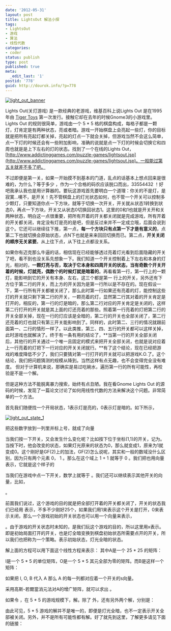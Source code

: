 ```yaml
---
date: '2012-05-31'
layout: post
title: LightsOut 解法小探
tags:
- LightsOut
- 游戏
- 算法
- 线性代数
categories:
- coder
status: publish
type: post
published: true
meta:
  _edit_last: '1'
postid: '778'
guid: http://dourok.info/?p=778
---
```

[![](http://dourok.info/wp-content/uploads/2012/05/light\_out\_banner.png "light\_out\_banner")](http://dourok.info/wp-content/uploads/2012/05/light\_out\_banner.png)

Lights Out(关灯游戏) 是一款经典的老游戏，维基百科上说Lights Out
是在1995年由 [Tiger
Toys](https://en.wikipedia.org/wiki/Tiger_Toys "Tiger Toys") 第一次发行。接触它却在去年的时候Gnome3的小游戏里。Lights
Out 的规则很简单，游戏由一个 5 \* 5
格的棋盘构成，每格子都是一颗灯，灯肯定是有两种状态，亮或者暗。游戏一开始棋盘上会亮起一些灯，你的目标就是把所有亮起灯都关掉，亮起的灯点一下就会关掉，但游戏当然不会这么简单，点一下灯的时候还会有一些附加影响，准确的说就是点一下灯的时候会切换它和四周也就是是上下左右的灯的状态。找到了一个在线的Lights
Out，[http://www.addictinggames.com/puzzle-games/lightsout.jsp](http://www.addictinggames.com/puzzle-games/lightsout.jsp)。一般能过第五关就差不多了吧。

不过即便是第一关，如果一开始摸不到基本的门道，乱点的话基本上想点回来是很难的，为什么？<script type="math/tex">2^{25}</script>等于多少
，作为一个合格的码农应该脱口而出，33554432
！好吧我承认我也是用计算器的。要玩这游戏首先要明白一个道理：你关的不是灯，是寂寞…噢不，是开关！先不管棋盘上的灯光状态如何，也不管一个开关可以控制多少颗灯，只要知道你点一下方块，就等于切换一次开关，开关就从状态1转换到状态0，再点一下方块，开关又从状态0切换回状态1。这里的0和1也就是开关开和关两种状态，明白这一点很重要，把所有开着的开关都关闭就是完成游戏，所有开着的开关都关闭，肯定没有灯是亮的是吧，但是反过来并不一定成立哦，后面会说到这个。它还可以继续往下推，第一点，**每一个方块只有点第一下才是有意义的**，点第二下也就切换会原始状态，点N下也就是来来回回切换而已。第二点，**开关关闭的顺序无关紧要**。从上往下点，从下往上点都没关系。

如果你有迈克那么牛逼的话，相信现在已经能够透过亮着灯光看到后面隐藏的开关了吧，看不到也没关系先想象一下。我们知道一个开关控制着上下左右和本身的灯光，相对的，**一颗灯亮与否，取决于它本身和四周开关的状态，当有奇数个开关开着的时候，灯就亮，偶数个的时候灯就是暗着的**。再看看第一行，第一行上的一颗灯，能影响到它的开关有本身、左右，这三个都是第一
行上的开关，另外还有下方位于第二行的开关，而上方的开关因为是第一行所以是不存在的。现在假设一下，第一行所有开关都被关闭了，那么此时第一行如果还有亮着的灯，能控制这些灯的开关就只剩下第二行的开关，一颗亮着的灯，显然第二行其对着的开关肯定是打开的，相反的，第一行的灯是暗的，那么第二行对应的开关肯定是关闭的，这样第二行打开的开关就是其上面的灯还亮着的那些。照着第一行亮着的灯把第二行的开关全部关掉，现在一行的灯应该是全暗的，第二行的开关也全部关闭了，第二行还亮着的灯也就只有第三开关能影响到了。同样的，此时第二、三行的情况就跟前面第一、二行的情形一样了。以此类推，第三、四、五行的开关都可以这样关掉，此时游戏也就解决了。终于有一条有用的结论了，**当第一行的开关全部关闭后，其他行的开关通过一个唯一且固定的模式来把开关全部关闭，也就是说对应着上一行亮着的灯把下一行对应的开关关闭就行。**有了这个结论，现在已经把游戏的难度降低不少了，我们只要猜对第一行打开的开关就可以把游戏K.O.了。这个结论，我们把问题猜测的规模从<script type="math/tex">2^{25}=33554432</script>降到<script type="math/tex">2^5=32 </script>。当然这样有点无趣，也不会变得完全没有难度。
但对于计算机来说，那确实是易过吃碗水，遍历第一行的所有可能性，再校验是不是一个解。

但是这种方法不能脱离暴力搜索，始终有点丑陋。我在看Gnome Lights Out
的源码的时候，发现了一篇论文讨论了如何用线性代数的方法来解决这个问题。非常简单的一个方法。

首先我们随便找一个开局状态，1表示灯是亮的，0表示灯是暗的。如下所示，

[![](http://dourok.info/wp-content/uploads/2012/05/light\_out\_state_1.png "light\_out\_state\_1")](http://dourok.info/wp-content/uploads/2012/05/light\_out\_state\_1.png)


<script type="math/tex; mode=display">\begin{vmatrix}1 & 0 & 0 & 0 & 0 \\1 & 1 & 1 & 1 & 0 \\1 & 1 & 1 & 1 & 1 \\1 & 1 & 1 & 1 & 0 \\1 & 0 & 0 & 0 & 0\\\end{vmatrix}</script>


把这些数字放到一列里并标上号，就成了向量<script type="math/tex">\vec b=(b\_{1,1},b\_{1,2},\cdots,b\_{1,5},b\_{2,1},\cdots,b_{5,5})^T</script>

当我们按一下开关，<script type="math/tex">\vec b</script>又会发生什么变化呢？比如按下位于坐标(1,1)的开关，记为<script type="math/tex">s\_{1,1}</script>。当<script type="math/tex">s\_{1,1}</script>按下时，他会改变<script type="math/tex">b\_{1,1} ,b\_{1,2},b\_{2,1}</script>的状态，如果灯光原来的状态为0，那么就变成1，原来为1就变成0。这个刚好是GF(2)上的加法，GF(2)怎么说呢，其实和一般的数域没什么区别，因为只有两个元素
0， 1 。那么在这个域上 1 + 1 就等于 0
。我们把<script type="math/tex">s\_{1,1}</script>也用向量表示，它就是这个样子的


<script type="math/tex; mode=display">\vec s_{1,1}=(1,1,0,0,0,1,0,\cdots,0)</script>


当我们在游戏中点一下开关<script type="math/tex">s\_{1,1}</script>，数学上就等于<script type="math/tex">\vec b + \vec s\_{1,1}</script>
。我们还可以继续表示其他开关的向量，比如，


<script type="math/tex; mode=display">\vec s_{1,2}=(1,1,1,0,0,0,1,\cdots,0)</script>



<script type="math/tex; mode=display">\vec s_{5,5}=(0,\cdots,0,1,0,0,0,1,1)</script>
 。

前面我们说过，这个游戏的目的就是把全部打开着的开关都关闭了，开关的状态我们已经用<script type="math/tex"> s\_{1,1},\cdots,s\_{5,5}</script>
表示，不多不少刚好25个，如果我们用1来表示这个开关是打开，0来表示关闭，那么一个游戏初始的开关状态也可以用一个向量来表示，

<script type="math/tex; mode=display">\vec x=(x\_{1,1},x\_{1,2},\cdots,x\_{1,5},x\_{2,1},\cdots,x_{5,5})^T</script>
。由于游戏的开关状态时未知的，是我们玩这个游戏的目的，所以这里用x表示。<script type="math/tex">\vec x</script>即是初始局面打开的开关，也是灯全暗变换到棋盘初始状态所需要点开的开关，所以我们也把<script type="math/tex">\vec x</script>称为一个策略。<script type="math/tex">\vec b</script>表示初始状态，<script type="math/tex">\underline{0}</script>灯光全暗的状态。

<script type="math/tex; mode=display">\vec b =\underline{0}+x\_{1,1}\vec s\_{1,1}+\cdots+x\_{1,5}\vec s\_{1,5}+x\_{2,1}\vec s\_{2,1}+\cdots+x\_{5,5}\vec s\_{5,5}</script>


解上面的方程可以用下面这个线性方程来表示：<script type="math/tex">A\vec x=\vec b</script> 其中A是一个 25 \* 25
的矩阵：


<script type="math/tex; mode=display">A = \begin{vmatrix}B & I & O & O & O \\I & B & I & O & O \\O & I & B & I & O \\O & O & I & B & I \\O & O & O & I & B \\\end{vmatrix}</script>


I是一个 5 \* 5 的单位矩阵，O是一个 5 \* 5
其元全部为零的矩阵。而B是这样一个矩阵：


<script type="math/tex; mode=display">B = \begin{vmatrix}1 & 1 & 0 & 0 & 0 \\1 & 1 & 1 & 0 & 0 \\0 & 1 & 1 & 1 & 0 \\0 & 0 & 1 & 1 & 1 \\0 & 0 & 0 & 1 & 1 \\\end{vmatrix}</script>


如果把 I, O, B 代入 A 那么 A 的每一列都对应着一个开关的s向量。

采用高斯-若爾當消元法对A的增广矩阵<script type="math/tex">(A   \vec b)</script>，就可以求出<script type="math/tex">\vec x</script> 。

如果令 <script type="math/tex">\vec b = \bf{0}</script>，在 5 \* 5
的游戏规模下，解<script type="math/tex">A\vec x=\bf{0}</script>。除了 <script type="math/tex">\vec x = \bf{0}</script>外，还有另外两个解，分别是：


<script type="math/tex; mode=display">\vec x_{1}=(0,1,1,1,0,1,0,1,0,1,1,1,0,1,1,1,0,1,0,1,0,1,1,1,0)^T</script>



<script type="math/tex; mode=display">\vec x_{2}=(1,0,1,0,1,1,0,1,0,1,0,0,0,0,0,1,0,1,0,1,1,0,1,0,1)^T</script>


由此可见，5 \* 5
游戏的解并不是唯一的，即便是灯光全暗，也不一定表示开关全部被关闭。另外，并不是所有可能性都有解。好了就先到这里，了解更多请见下面的链接：
